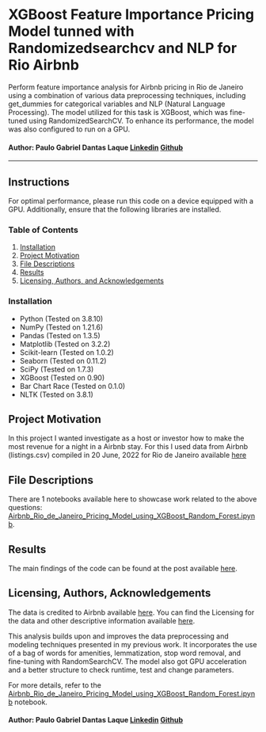 # XGBoost Feature Importance Pricing Model tunned with Randomizedsearchcv and NLP for Rio Airbnb

Perform feature importance analysis for Airbnb pricing in Rio de Janeiro using a combination of various data preprocessing techniques, including get_dummies for categorical variables and NLP (Natural Language Processing). The model utilized for this task is XGBoost, which was fine-tuned using RandomizedSearchCV. To enhance its performance, the model was also configured to run on a GPU.

#### Author: Paulo Gabriel Dantas Laque [Linkedin](https://www.linkedin.com/in/paulogabriellaque/) [Github](https://github.com/paulolaque)

---


## Instructions  <a name="installation"></a>
For optimal performance, please run this code on a device equipped with a GPU. Additionally, ensure that the following libraries are installed.

### Table of Contents

1. [Installation](#installation)
2. [Project Motivation](#motivation)
3. [File Descriptions](#files)
4. [Results](#results)
5. [Licensing, Authors, and Acknowledgements](#licensing)

### Installation
- Python (Tested on 3.8.10) 
- NumPy (Tested on 1.21.6)
- Pandas (Tested on 1.3.5)
- Matplotlib (Tested on 3.2.2)
- Scikit-learn (Tested on 1.0.2)
- Seaborn (Tested on 0.11.2)
- SciPy (Tested on 1.7.3)
- XGBoost (Tested on 0.90)
- Bar Chart Race (Tested on 0.1.0)
- NLTK (Tested on 3.8.1)

## Project Motivation<a name="motivation"></a>

In this project I wanted investigate as a host or investor how to make the most revenue for a night in a Airbnb stay.
For this I used data from Airbnb (listings.csv) compiled in 20 June, 2022 for Rio de Janeiro available [here](http://data.insideairbnb.com/brazil/rj/rio-de-janeiro/2022-06-20/visualisations/listings.csv) 


## File Descriptions <a name="files"></a>

There are 1 notebooks available here to showcase work related to the above questions:
 [Airbnb_Rio_de_Janeiro_Pricing_Model_using_XGBoost_Random_Forest.ipynb](https://github.com/paulolaque/rio-airbnb-pricingmodel-xgboost-rforest/blob/main/Airbnb_Rio_de_Janeiro_Pricing_Model_using_XGBoost_Random_Forest.ipynb). 


## Results<a name="results"></a>

The main findings of the code can be found at the post available [here](https://paulolaque.medium.com/this-is-how-to-make-money-with-airbnb-in-rio-de-janeiro-according-to-machine-learning-4bd40271819d).

## Licensing, Authors, Acknowledgements<a name="licensing"></a>

The data is credited to Airbnb available [here](http://data.insideairbnb.com/brazil/rj/rio-de-janeiro/2022-06-20/visualisations/listings.csv).  You can find the Licensing for the data and other descriptive information available [here](http://insideairbnb.com/get-the-data).

This analysis builds upon and improves the data preprocessing and modeling techniques presented in my previous work. It incorporates the use of a bag of words for amenities, lemmatization, stop word removal, and fine-tuning with RandomSearchCV. The model also got GPU acceleration and a better structure to check runtime, test and change parameters.

For more details, refer to the [Airbnb_Rio_de_Janeiro_Pricing_Model_using_XGBoost_Random_Forest.ipynb](https://github.com/paulolaque/rio-airbnb-pricingmodel-xgboost-rforest/blob/main/Airbnb_Rio_de_Janeiro_Pricing_Model_using_XGBoost_Random_Forest.ipynb) notebook.


#### Author: Paulo Gabriel Dantas Laque [Linkedin](https://www.linkedin.com/in/paulogabriellaque/) [Github](https://github.com/paulolaque)
